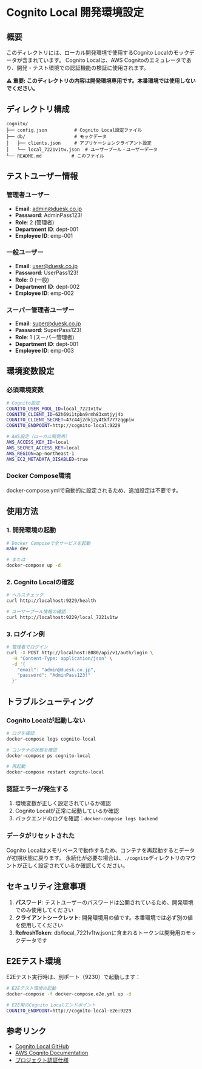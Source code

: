 # Cognito Local 開発環境設定

## 概要

このディレクトリには、ローカル開発環境で使用するCognito Localのモックデータが含まれています。
Cognito Localは、AWS Cognitoのエミュレータであり、開発・テスト環境での認証機能の検証に使用されます。

**⚠️ 重要: このディレクトリの内容は開発環境専用です。本番環境では使用しないでください。**

## ディレクトリ構成

```
cognito/
├── config.json          # Cognito Local設定ファイル
├── db/                  # モックデータ
│   ├── clients.json     # アプリケーションクライアント設定
│   └── local_7221v1tw.json  # ユーザープール・ユーザーデータ
└── README.md           # このファイル
```

## テストユーザー情報

### 管理者ユーザー
- **Email**: admin@duesk.co.jp
- **Password**: AdminPass123!
- **Role**: 2 (管理者)
- **Department ID**: dept-001
- **Employee ID**: emp-001

### 一般ユーザー
- **Email**: user@duesk.co.jp
- **Password**: UserPass123!
- **Role**: 0 (一般)
- **Department ID**: dept-002
- **Employee ID**: emp-002

### スーパー管理者ユーザー
- **Email**: super@duesk.co.jp
- **Password**: SuperPass123!
- **Role**: 1 (スーパー管理者)
- **Department ID**: dept-001
- **Employee ID**: emp-003

## 環境変数設定

### 必須環境変数

```bash
# Cognito設定
COGNITO_USER_POOL_ID=local_7221v1tw
COGNITO_CLIENT_ID=62h69i1tpbn9rmh83xmtjyj4b
COGNITO_CLIENT_SECRET=47c44j2dkj2y4tkf777zqgpiw
COGNITO_ENDPOINT=http://cognito-local:9229

# AWS設定（ローカル開発用）
AWS_ACCESS_KEY_ID=local
AWS_SECRET_ACCESS_KEY=local
AWS_REGION=ap-northeast-1
AWS_EC2_METADATA_DISABLED=true
```

### Docker Compose環境

docker-compose.ymlで自動的に設定されるため、追加設定は不要です。

## 使用方法

### 1. 開発環境の起動

```bash
# Docker Composeで全サービスを起動
make dev

# または
docker-compose up -d
```

### 2. Cognito Localの確認

```bash
# ヘルスチェック
curl http://localhost:9229/health

# ユーザープール情報の確認
curl http://localhost:9229/local_7221v1tw
```

### 3. ログイン例

```bash
# 管理者でログイン
curl -X POST http://localhost:8080/api/v1/auth/login \
  -H "Content-Type: application/json" \
  -d '{
    "email": "admin@duesk.co.jp",
    "password": "AdminPass123!"
  }'
```

## トラブルシューティング

### Cognito Localが起動しない

```bash
# ログを確認
docker-compose logs cognito-local

# コンテナの状態を確認
docker-compose ps cognito-local

# 再起動
docker-compose restart cognito-local
```

### 認証エラーが発生する

1. 環境変数が正しく設定されているか確認
2. Cognito Localが正常に起動しているか確認
3. バックエンドのログを確認：`docker-compose logs backend`

### データがリセットされた

Cognito Localはメモリベースで動作するため、コンテナを再起動するとデータが初期状態に戻ります。
永続化が必要な場合は、`./cognito`ディレクトリのマウントが正しく設定されているか確認してください。

## セキュリティ注意事項

1. **パスワード**: テストユーザーのパスワードは公開されているため、開発環境でのみ使用してください
2. **クライアントシークレット**: 開発環境用の値です。本番環境では必ず別の値を使用してください
3. **RefreshToken**: db/local_7221v1tw.jsonに含まれるトークンは開発用のモックデータです

## E2Eテスト環境

E2Eテスト実行時は、別ポート（9230）で起動します：

```bash
# E2Eテスト環境の起動
docker-compose -f docker-compose.e2e.yml up -d

# E2E用のCognito Localエンドポイント
COGNITO_ENDPOINT=http://cognito-local-e2e:9229
```

## 参考リンク

- [Cognito Local GitHub](https://github.com/jagregory/cognito-local)
- [AWS Cognito Documentation](https://docs.aws.amazon.com/cognito/)
- [プロジェクト認証仕様](../docs/01_backend/implementation/auth-implementation.md)